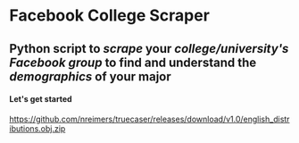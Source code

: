# Facebook College Scraper
## Python script to _scrape_ your _college/university's Facebook group_ to find and understand the _demographics_ of your major

#### Let's get started


https://github.com/nreimers/truecaser/releases/download/v1.0/english_distributions.obj.zip